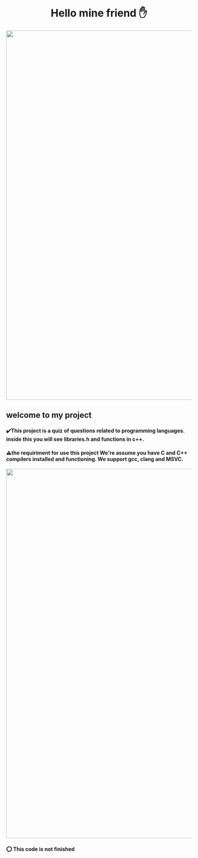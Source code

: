 
<div align="center">
<h1> Hello mine friend ✋</h1>
  </div>
  
<div align="center">
  <img  src="https://user-images.githubusercontent.com/86864451/148705731-e10e2e0a-6468-47a8-8208-0c504985cbff.jpeg" width="1000px" />
  </div>
  
  <div>
<h2>welcome to my project</h2>
    </div>

  
<div>
<h4> ✔️This project is a quiz of questions related to programming languages. inside this you will see libraries.h and functions in c++.</h4>
    </div>
    
    
<div>    

<h4>⚠️the requiriment for use this project We're assume you have C and C++ compilers installed and functioning. We support gcc, clang and MSVC.
</h4>
  
  </div>
    

  

<div align="center"> 
  
  <img src="https://user-images.githubusercontent.com/86864451/148705163-2005519a-1250-4e44-9388-51c262797fa1.gif" width="1000px"/>
 

  </div>
  
  <div> 
  
  <h4> ⭕ This code is not finished </h4>
  </div> 
  
  
  

